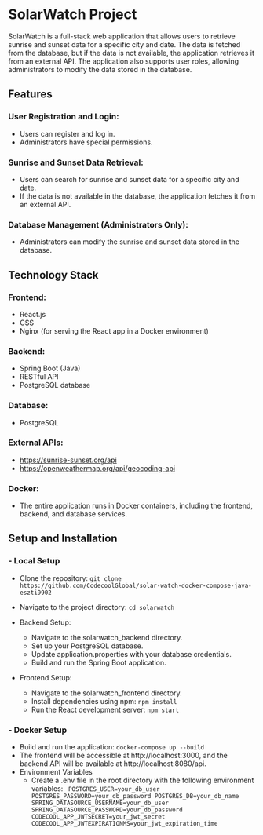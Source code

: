 # SolarWatch Project
SolarWatch is a full-stack web application that allows users to retrieve sunrise and sunset data for a specific city and date. The data is fetched from the database, but if the data is not available, the application retrieves it from an external API. The application also supports user roles, allowing administrators to modify the data stored in the database.

## Features
### User Registration and Login:
- Users can register and log in.
- Administrators have special permissions.

### Sunrise and Sunset Data Retrieval:
- Users can search for sunrise and sunset data for a specific city and date.
- If the data is not available in the database, the application fetches it from an external API.

### Database Management (Administrators Only):
- Administrators can modify the sunrise and sunset data stored in the database.

## Technology Stack

### Frontend:
- React.js
- CSS
- Nginx (for serving the React app in a Docker environment)

### Backend:
- Spring Boot (Java)
- RESTful API
- PostgreSQL database

### Database:
- PostgreSQL

### External APIs:
- https://sunrise-sunset.org/api
- https://openweathermap.org/api/geocoding-api

### Docker:
- The entire application runs in Docker containers, including the frontend, backend, and database services.

## Setup and Installation
### - Local Setup
- Clone the repository: `git clone https://github.com/CodecoolGlobal/solar-watch-docker-compose-java-eszti9902`
- Navigate to the project directory: `cd solarwatch`
- Backend Setup:
  - Navigate to the solarwatch_backend directory.
  - Set up your PostgreSQL database.
  - Update application.properties with your database credentials.
  - Build and run the Spring Boot application.

- Frontend Setup:
  - Navigate to the solarwatch_frontend directory.
  - Install dependencies using npm: `npm install`
  - Run the React development server: `npm start`

### - Docker Setup
  - Build and run the application: `docker-compose up --build`
  - The frontend will be accessible at http://localhost:3000, and the backend API will be available at http://localhost:8080/api.
- Environment Variables
  - Create a .env file in the root directory with the following environment variables:
`
POSTGRES_USER=your_db_user
POSTGRES_PASSWORD=your_db_password
POSTGRES_DB=your_db_name
SPRING_DATASOURCE_USERNAME=your_db_user
SPRING_DATASOURCE_PASSWORD=your_db_password
CODECOOL_APP_JWTSECRET=your_jwt_secret
CODECOOL_APP_JWTEXPIRATIONMS=your_jwt_expiration_time`